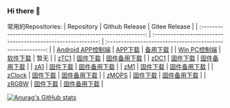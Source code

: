 ### Hi there 👋

<!--
**a2633063/a2633063** is a ✨ _special_ ✨ repository because its `README.md` (this file) appears on your GitHub profile.

Here are some ideas to get you started:

- 🔭 I’m currently working on ...
- 🌱 I’m currently learning ...
- 👯 I’m looking to collaborate on ...
- 🤔 I’m looking for help with ...
- 💬 Ask me about ...
- 📫 How to reach me: ...
- 😄 Pronouns: ...
- ⚡ Fun fact: ...
-->



常用的Repositories:
|                          Repository                          |                        Github Release                        |                       Gitee Release                        |
| :----------------------------------------------------------: | :----------------------------------------------------------: | :--------------------------------------------------------: |
| [Android APP控制端](https://github.com/a2633063/SmartControl_Android_MQTT) | [APP下载](https://github.com/a2633063/SmartControl_Android_MQTT/releases/latest) |  [备用下载](https://www.coolapk.com/apk/com.zyc.zcontrol)  |
| [Win PC控制端](https://github.com/a2633063/SmartControl_PC)  | [软件下载](https://github.com/a2633063/SmartControl_PC/releases/latest) |                            暂无                            |
|           [zTC1](https://github.com/a2633063/zTC1)           | [固件下载](https://github.com/a2633063/zTC1/releases/latest) |  [固件备用下载](https://gitee.com/a2633063/zTC1/releases)  |
|           [zDC1](https://github.com/a2633063/zDC1)           | [固件下载](https://github.com/a2633063/zDC1/releases/latest) |  [固件备用下载](https://gitee.com/a2633063/zDC1/releases)  |
|            [zA1](https://github.com/a2633063/zA1)            | [固件下载](https://github.com/a2633063/zA1/releases/latest)  |  [固件备用下载](https://gitee.com/a2633063/zA1/releases)   |
|            [zM1](https://github.com/a2633063/zM1)            | [固件下载](https://github.com/a2633063/zM1/releases/latest)  |  [固件备用下载](https://gitee.com/a2633063/zM1/releases)   |
|         [zClock](https://github.com/a2633063/zClock)         | [固件下载](https://github.com/a2633063/zClock/releases/latest) | [固件备用下载](https://gitee.com/a2633063/zClock/releases) |
|          [zMOPS](https://github.com/a2633063/zMOPS)          | [固件下载](https://github.com/a2633063/zMOPS/releases/latest) | [固件备用下载](https://gitee.com/a2633063/zMOPS/releases)  |
|          [zRGBW](https://github.com/a2633063/zRGBW)          | [固件下载](https://github.com/a2633063/zRGBW/releases/latest) | [固件备用下载](https://gitee.com/a2633063/zRGBW/releases)  |

[![Anurag's GitHub stats](https://github-readme-stats.vercel.app/api?username=a2633063&theme=dark&show_icons=true)](https://github.com/anuraghazra/github-readme-stats)
